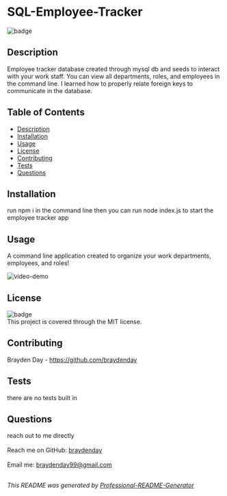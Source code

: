 <h1 text-align="center">SQL-Employee-Tracker</h1>
  
![badge](https://img.shields.io/badge/license-MIT-brightgreen)<br>

## Description
Employee tracker database created through mysql db and seeds to interact with your work staff. You can view all departments, roles, and employees in the command line. I learned how to properly relate foreign keys to communicate in the database.

## Table of Contents
- [Description](#description)
- [Installation](#installation)
- [Usage](#usage)
- [License](#license)
- [Contributing](#contributing)
- [Tests](#tests)
- [Questions](#questions)

## Installation
run npm i in the command line then you can run node index.js to start the employee tracker app

## Usage
A command line application created to organize your work departments, employees, and roles!

![video-demo](https://drive.google.com/file/d/1EUnHfuFHRinOkhBlqhhn5m3Hg3RQ8MNM/view "Video Walk Through")

## License
![badge](https://img.shields.io/badge/license-MIT-brightgreen)
<br>
This project is covered through the MIT license. 

## Contributing
Brayden Day - https://github.com/braydenday

## Tests
there are no tests built in

## Questions
reach out to me directly<br>
<br>
Reach me on GitHub: [braydenday](https://github.com/braydenday)<br>
<br>
Email me: braydenday99@gmail.com<br><br>

_This README was generated by [Professional-README-Generator](https://github.com/braydenday/Professional-README-Generator)_